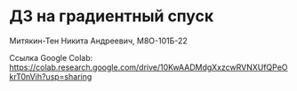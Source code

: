 # ДЗ на градиентный спуск

Митякин-Тен Никита Андреевич, М8О-101Б-22

Ссылка Google Colab: https://colab.research.google.com/drive/10KwAADMdgXxzcwRVNXUfQPeOkrT0nVih?usp=sharing
